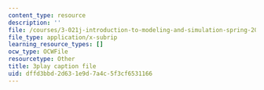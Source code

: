 ```yaml
---
content_type: resource
description: ''
file: /courses/3-021j-introduction-to-modeling-and-simulation-spring-2012/dffd3bbd2d631e9d7a4c5f3cf6531166_xIOQ0O90DjI.srt
file_type: application/x-subrip
learning_resource_types: []
ocw_type: OCWFile
resourcetype: Other
title: 3play caption file
uid: dffd3bbd-2d63-1e9d-7a4c-5f3cf6531166
---
```

